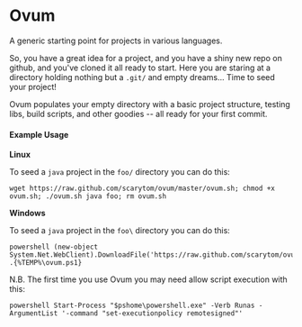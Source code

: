 # Ovum #

A generic starting point for projects in various languages.

So, you have a great idea for a project, and you have a shiny new repo on github, and you've cloned it all ready to start.  Here you are staring at a directory holding nothing but a `.git/` and empty dreams... Time to seed your project!

Ovum populates your empty directory with a basic project structure, testing libs, build scripts, and other goodies -- all ready for your first commit.

#### Example Usage ####

__Linux__

To seed a `java` project in the `foo/` directory you can do this:

```
wget https://raw.github.com/scarytom/ovum/master/ovum.sh; chmod +x ovum.sh; ./ovum.sh java foo; rm ovum.sh
```

__Windows__

To seed a `java` project in the `foo\` directory you can do this:
```
powershell (new-object System.Net.WebClient).DownloadFile('https://raw.github.com/scarytom/ovum/master/ovum.ps1','%TEMP%\ovum.ps1'); .{%TEMP%\ovum.ps1}
```
N.B. The first time you use Ovum you may need allow script execution with this:
```
powershell Start-Process "$pshome\powershell.exe" -Verb Runas -ArgumentList '-command "set-executionpolicy remotesigned"'
```